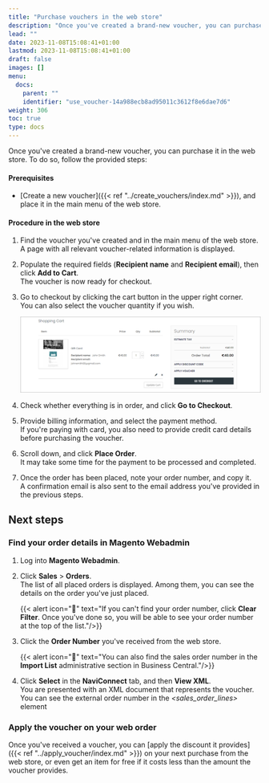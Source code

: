 ```yaml
---
title: "Purchase vouchers in the web store"
description: "Once you've created a brand-new voucher, you can purchase it in the web store."
lead: ""
date: 2023-11-08T15:08:41+01:00
lastmod: 2023-11-08T15:08:41+01:00
draft: false
images: []
menu:
  docs:
    parent: ""
    identifier: "use_voucher-14a988ecb8ad95011c3612f8e6dae7d6"
weight: 306
toc: true
type: docs
---
```


Once you've created a brand-new voucher, you can purchase it in the web store. To do so, follow the provided steps:

#### Prerequisites

- [Create a new voucher]({{< ref "../create_vouchers/index.md" >}}), and place it in the main menu of the web store.

#### Procedure in the web store

1. Find the voucher you've created and  in the main menu of the web store.       
   A page with all relevant voucher-related information is displayed.
2. Populate the required fields (**Recipient name** and **Recipient email**), then click **Add to Cart**.     
   The voucher is now ready for checkout.
3. Go to checkout by clicking the cart button in the upper right corner.      
   You can also select the voucher quantity if you wish.       

   ![voucher_checkout](Images/voucher_checkout.PNG)

4. Check whether everything is in order, and click **Go to Checkout**.
5. Provide billing information, and select the payment method.      
   If you're paying with card, you also need to provide credit card details before purchasing the voucher.
6. Scroll down, and click **Place Order**.    
   It may take some time for the payment to be processed and completed.
7. Once the order has been placed, note your order number, and copy it.       
   A confirmation email is also sent to the email address you've provided in the previous steps.


## Next steps

### Find your order details in Magento Webadmin

1. Log into **Magento Webadmin**.
2. Click **Sales** > **Orders**.     
   The list of all placed orders is displayed. Among them, you can see the details on the order you've just placed.      

   {{< alert icon="📝" text="If you can't find your order number, click <b>Clear Filter</b>. Once you've done so, you will be able to see your order number at the top of the list."/>}}

3. Click the **Order Number** you've received from the web store.        

   {{< alert icon="📝" text="You can also find the sales order number in the <b>Import List</b> administrative section in Business Central."/>}}

4. Click **Select** in the **NaviConnect** tab, and then **View XML**.       
   You are presented with an XML document that represents the voucher. You can see the external order number in the *<sales_order_lines>* element

### Apply the voucher on your web order

Once you've received a voucher, you can [apply the discount it provides]({{< ref "../apply_voucher/index.md" >}}) on your next purchase from the web store, or even get an item for free if it costs less than the amount the voucher provides.